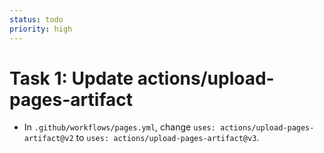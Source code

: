 ```yaml
---
status: todo
priority: high
---
```

# Task 1: Update actions/upload-pages-artifact

- In `.github/workflows/pages.yml`, change `uses: actions/upload-pages-artifact@v2` to `uses: actions/upload-pages-artifact@v3`. 